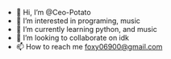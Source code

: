 - 👋 Hi, I’m @Ceo-Potato
- 👀 I’m interested in programing, music
- 🌱 I’m currently learning python, and music
- 💞️ I’m looking to collaborate on idk
- 📫 How to reach me foxy06900@gmail.com

<!---
Ceo-Potato/Ceo-Potato is a ✨ special ✨ repository because its `README.md` (this file) appears on your GitHub profile.
You can click the Preview link to take a look at your changes.
--->
